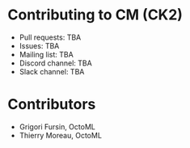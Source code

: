 # Contributing to CM (CK2)

* Pull requests: TBA
* Issues: TBA
* Mailing list: TBA
* Discord channel: TBA
* Slack channel: TBA

# Contributors

* Grigori Fursin, OctoML
* Thierry Moreau, OctoML
